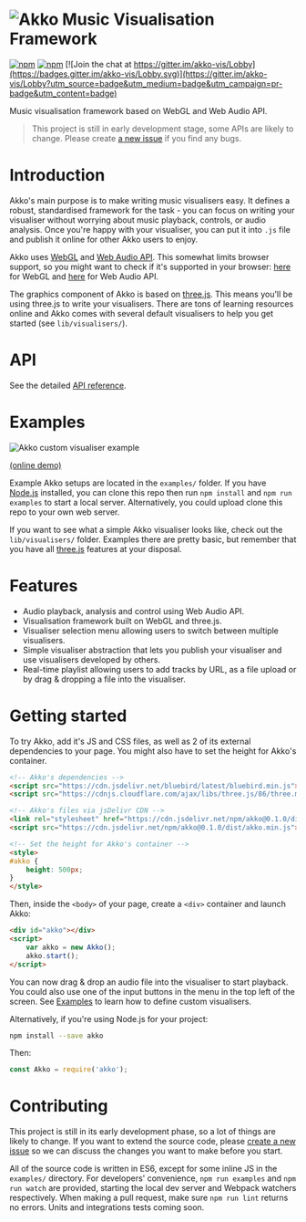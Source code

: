 # ![Akko Music Visualisation Framework](https://s3-eu-central-1.amazonaws.com/foxypanda-ghost/2017/10/akko.png)

[![npm](https://img.shields.io/npm/v/akko.svg)](https://www.npmjs.com/package/akko)
[![npm](https://img.shields.io/npm/dt/akko.svg)](https://www.npmjs.com/package/akko)
[![Join the chat at https://gitter.im/akko-vis/Lobby](https://badges.gitter.im/akko-vis/Lobby.svg)](https://gitter.im/akko-vis/Lobby?utm_source=badge&utm_medium=badge&utm_campaign=pr-badge&utm_content=badge)

Music visualisation framework based on WebGL and Web Audio API.

> This project is still in early development stage, some APIs are likely to change. Please create [a new issue](https://github.com/TimboKZ/Akko/issues) if you find any bugs.

# Introduction 

Akko's main purpose is to make writing music visualisers easy. It defines a robust, standardised framework for the task - you can focus on writing your visualiser without worrying about music playback, controls, or audio analysis. Once you're happy with your visualiser, you can put it into `.js` file and publish it online for other Akko users to enjoy.

Akko uses [WebGL](https://developer.mozilla.org/en-US/docs/Web/API/WebGL_API) and [Web Audio API](https://developer.mozilla.org/en-US/docs/Web/API/Web_Audio_API). This somewhat limits browser support, so you might want to check if it's supported in your browser: [here](https://caniuse.com/#feat=webgl) for WebGL and [here](http://caniuse.com/#feat=audio-api) for Web Audio API.

The graphics component of Akko is based on [three.js](https://threejs.org/). This means you'll be using three.js to write your visualisers. There are tons of learning resources online and Akko comes with several default visualisers to help you get started (see `lib/visualisers/`).

# API

See the detailed [API reference](https://github.com/TimboKZ/Akko/blob/master/API.md).

# Examples

![Akko custom visualiser example](https://s3-eu-central-1.amazonaws.com/foxypanda-ghost/2017/08/Akko-Custom-Visualiser.png)

[(online demo)](https://demos.kawaiidesu.me/akko/)

Example Akko setups are located in the `examples/` folder. If you have [Node.js](https://nodejs.org/en/) installed, you can clone this repo then run `npm install` and `npm run examples` to start a local server. Alternatively, you could upload clone this repo to your own web server.

If you want to see what a simple Akko visualiser looks like, check out the `lib/visualisers/` folder. Examples there are pretty basic, but remember that you have all [three.js](https://threejs.org/) features at your disposal.

# Features

* Audio playback, analysis and control using Web Audio API.
* Visualisation framework built on WebGL and three.js.
* Visualiser selection menu allowing users to switch between multiple visualisers.
* Simple visualiser abstraction that lets you publish your visualiser and use visualisers developed by others.
* Real-time playlist allowing users to add tracks by URL, as a file upload or by drag & dropping a file into the visualiser. 

# Getting started

To try Akko, add it's JS and CSS files, as well as 2 of its external dependencies to your page. You might also have to set the height for Akko's container.

```html
<!-- Akko's dependencies -->
<script src="https://cdn.jsdelivr.net/bluebird/latest/bluebird.min.js"></script>
<script src="https://cdnjs.cloudflare.com/ajax/libs/three.js/86/three.min.js"></script>

<!-- Akko's files via jsDelivr CDN -->
<link rel="stylesheet" href="https://cdn.jsdelivr.net/npm/akko@0.1.0/dist/akko.min.css"/>
<script src="https://cdn.jsdelivr.net/npm/akko@0.1.0/dist/akko.min.js"></script>

<!-- Set the height for Akko's container -->
<style>
#akko {
    height: 500px;
}
</style>
```

Then, inside the `<body>` of your page, create a `<div>` container and launch Akko:

```html
<div id="akko"></div>
<script>
    var akko = new Akko();
    akko.start();
</script>
```

You can now drag & drop an audio file into the visualiser to start playback. You could also use one of the input buttons in the menu in the top left of the screen. See [Examples](#examples) to learn how to define custom visualisers.

Alternatively, if you're using Node.js for your project:

```bash
npm install --save akko
```

Then:

```javascript
const Akko = require('akko');
```

# Contributing

This project is still in its early development phase, so a lot of things are likely to change. If you want to extend the source code, please [create a new issue](https://github.com/TimboKZ/Akko/issues) so we can discuss the changes you want to make before you start.

All of the source code is written in ES6, except for some inline JS in the `examples/` directory. For developers' convenience, `npm run examples` and `npm run watch` are provided, starting the local dev server and Webpack watchers respectively. When making a pull request, make sure `npm run lint` returns no errors. Units and integrations tests coming soon. 

